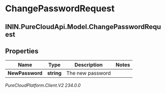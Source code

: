 # ChangePasswordRequest

## ININ.PureCloudApi.Model.ChangePasswordRequest

## Properties

|Name | Type | Description | Notes|
|------------ | ------------- | ------------- | -------------|
| **NewPassword** | **string** | The new password | |



_PureCloudPlatform.Client.V2 234.0.0_
